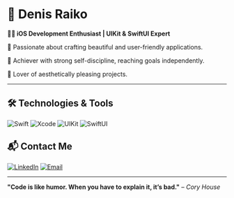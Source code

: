 # 🚀 Denis Raiko

**👨‍💻 iOS Development Enthusiast | UIKit & SwiftUI Expert**

🌟 Passionate about crafting beautiful and user-friendly applications.

💪 Achiever with strong self-discipline, reaching goals independently.

🎨 Lover of aesthetically pleasing projects.

---

## 🛠️ Technologies & Tools

![Swift](https://img.shields.io/badge/Swift-F05138?style=flat-square&logo=swift&logoColor=white)
![Xcode](https://img.shields.io/badge/Xcode-1575F9?style=flat-square&logo=xcode&logoColor=white)
![UIKit](https://img.shields.io/badge/UIKit-2396F3?style=flat-square&logo=apple&logoColor=white)
![SwiftUI](https://img.shields.io/badge/SwiftUI-FF6F00?style=flat-square&logo=swift&logoColor=white)

## 📬 Contact Me

[![LinkedIn](https://img.shields.io/badge/LinkedIn-0077B5?style=for-the-badge&logo=linkedin&logoColor=white)](https://www.linkedin.com/in/denis-raiko-75011621b/)
[![Email](https://img.shields.io/badge/Email-D14836?style=for-the-badge&logo=gmail&logoColor=white)](mailto:raikod96@gmail.com)

---

**"Code is like humor. When you have to explain it, it’s bad."** – *Cory House*
